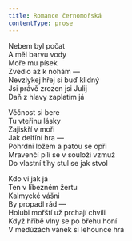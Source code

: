 ```yaml
---
title: Romance černomořská
contentType: prose
---
```


<section>

Nebem byl počat  
A měl barvu vody  
Moře mu písek  
Zvedlo až k nohám —  
Nevzlykej hřej si buď klidný  
Jsi právě zrozen jsi Julij  
Daň z hlavy zaplatím já

Věčnost si bere  
Tu vteřinu lásky  
Zajiskří v moři  
Jak delfíní hra —  
Pohrdni ložem a patou se opři  
Mravenčí pílí se v souloži vzmuž  
Do vlastní tíhy stul se jak stvol

Kdo ví jak já  
Ten v líbezném žertu  
Kalmycké vášni  
By propadl rád —  
Holubi mořští už prchají chvíli  
Když hříbě vlny se po břehu honí  
V medúzách vánek si lehounce hrá

</section>
